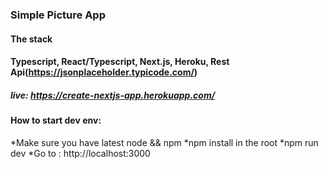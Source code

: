 ### Simple Picture App
#### The stack 
#### Typescript, React/Typescript, Next.js, Heroku, Rest Api(https://jsonplaceholder.typicode.com/)
##### live: https://create-nextjs-app.herokuapp.com/
#### How to start dev env: 
*Make sure you have latest node && npm
*npm install in the root
*npm run dev 
*Go to : http://localhost:3000
